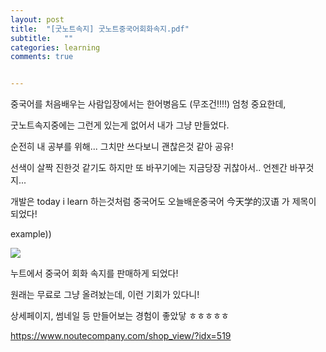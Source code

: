```yaml
---
layout: post
title:  "[굿노트속지] 굿노트중국어회화속지.pdf"
subtitle:   ""
categories: learning 
comments: true


---
```










중국어를 처음배우는 사람입장에서는 한어병음도 (무조건!!!!) 엄청 중요한데,

굿노트속지중에는 그런게 있는게 없어서 내가 그냥 만들었다.

순전히 내 공부를 위해... 그치만 쓰다보니 괜찮은것 같아 공유!



선색이 살짝 진한것 같기도 하지만 또 바꾸기에는 지금당장 귀찮아서.. 언젠간 바꾸것지...



개발은 today i learn 하는것처럼 중국어도 오늘배운중국어 今天学的汉语 가 제목이 되었다!





example))

![](/assets/img/chineseTIL.jpg)



누트에서 중국어 회화 속지를 판매하게 되었다!

원래는 무료로 그냥 올려놨는데, 이런 기회가 있다니!

상세페이지, 썸네일 등 만들어보는 경험이 좋았닿 ㅎㅎㅎㅎㅎ

https://www.noutecompany.com/shop_view/?idx=519
